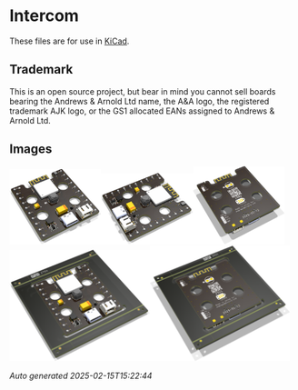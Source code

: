 # Intercom

These files are for use in [KiCad](https://www.kicad.org).

## Trademark

This is an open source project, but bear in mind you cannot sell boards bearing the Andrews & Arnold Ltd name, the A&A logo, the registered trademark AJK logo, or the GS1 allocated EANs assigned to Andrews & Arnold Ltd.

## Images

<img src='Intercom.png' width=32%><img src='Intercom-90.png' width=32%><img src='Intercom-bottom.png' width=32%>
<img src='Intercom-panel.png' width=49%><img src='Intercom-panel-bottom.png' width=49%>

*Auto generated 2025-02-15T15:22:44*
